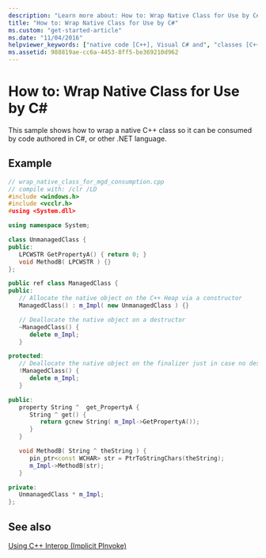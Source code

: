 ```yaml
---
description: "Learn more about: How to: Wrap Native Class for Use by C#"
title: "How to: Wrap Native Class for Use by C#"
ms.custom: "get-started-article"
ms.date: "11/04/2016"
helpviewer_keywords: ["native code [C++], Visual C# and", "classes [C++], Visual C# and"]
ms.assetid: 988819ae-cc6a-4453-8ff5-be369210d962
---
```

# How to: Wrap Native Class for Use by C\#

This sample shows how to wrap a native C++ class so it can be consumed by code authored in C#, or other .NET language.

## Example

```cpp
// wrap_native_class_for_mgd_consumption.cpp
// compile with: /clr /LD
#include <windows.h>
#include <vcclr.h>
#using <System.dll>

using namespace System;

class UnmanagedClass {
public:
   LPCWSTR GetPropertyA() { return 0; }
   void MethodB( LPCWSTR ) {}
};

public ref class ManagedClass {
public:
   // Allocate the native object on the C++ Heap via a constructor
   ManagedClass() : m_Impl( new UnmanagedClass ) {}

   // Deallocate the native object on a destructor
   ~ManagedClass() {
      delete m_Impl;
   }

protected:
   // Deallocate the native object on the finalizer just in case no destructor is called
   !ManagedClass() {
      delete m_Impl;
   }

public:
   property String ^  get_PropertyA {
      String ^ get() {
         return gcnew String( m_Impl->GetPropertyA());
      }
   }

   void MethodB( String ^ theString ) {
      pin_ptr<const WCHAR> str = PtrToStringChars(theString);
      m_Impl->MethodB(str);
   }

private:
   UnmanagedClass * m_Impl;
};
```

## See also

[Using C++ Interop (Implicit PInvoke)](../dotnet/using-cpp-interop-implicit-pinvoke.md)
